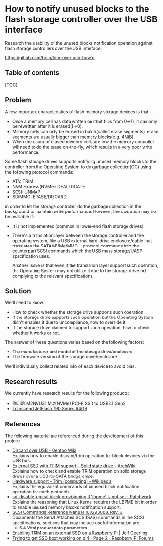 # How to notify unused blocks to the flash storage controller over the USB interface

Research the usability of the unused blocks notification operation against flash storage controllers over the USB interface.

<https://gitlab.com/brlin/trim-over-usb-howto>

## Table of contents

[TOC]

## Problem

A few important characteristics of flash memory storage devices is that:

* Once a memory cell has data written on it(bit flips from 0→1), it can only be rewritten after it is erased(1→0).
* Memory cells can only be erased in batch(called erase segments), erase segments are usually bigger than memory blocks(e.g. 4MiB).
* When the count of erased memory cells are low the memory controller will need to do the erase on-the-fly, which results in a very poor write performance.

Some flash storage drives supports notifying unused memory blocks to the controller from the Operating System to do garbage collection(GC) using the following protocol commands:

* ATA: TRIM
* NVM Express(NVMe): DEALLOCATE
* SCSI: UNMAP
* SD/MMC: ERASE/DISCARD

in order to let the storage controller do the garbage collection in the background to maintain write performance.  However, the operation may no be available if:

* It is not implemented (common in lower-end flash storage drives)
* There's a translation layer between the storage controller and the operating system, like a USB external hard-drive enclosure/cable that translates the SATA/NVMe/MMC... protocol commands into the counterpart SCSI commands which the USB mass storage/UASP specification uses.

  Another issue is that even if the translation layer support such operation, the Operating System may not utilize it due to the storage drive not complying to the relevant specifications.

## Solution

We'll need to know:

* How to check whether the storage drive supports such operation.
* If the storage drive supports such operation but the Operating System didn't enables it due to uncompliance, how to override it.
* If the storage drive claimed to support such operation, how to check whether it works or not.

The answer of these questions varies based on the following factors:

* The manufacturer and model of the storage drive/enclosure
* The firmware version of the storage drive/enclosure

We'll individually collect related info of each device to avoid bias.

## Research results

We currently have research results for the following products:

* [伽利略 M2NVU31 M.2(NVMe) PCI-E SSD to USB3.1 Gen2](<伽利略 M2NVU31 M.2(NVMe) PCI-E SSD to USB3.1 Gen2>)
* [Transcend JetFlash 790 Series 64GB](<Transcend JetFlash 790 Series 64GB>)

## References

The following material are referenced during the development of this project:

* [Discard over USB - Gentoo Wiki](https://wiki.gentoo.org/wiki/Discard_over_USB)  
  Explains how to enable discard/trim operation for block devices via the USB bus.
* [External SSD with TRIM support - Solid state drive - ArchWiki](https://wiki.archlinux.org/title/Solid_state_drive#External_SSD_with_TRIM_support)  
  Explains how to check and enable TRIM operation on solid storage drives over a USB-to-SATA bridge chips.
* [Hardware support - Trim (computing) - Wikipedia](https://en.wikipedia.org/wiki/Trim_(computing)#Hardware_support)  
  Explains the equivalent commands of unused block notification operation for each protocols.
* [sd: disable logical block provisioning if 'lbpme' is not set - Patchwork](https://patchwork.kernel.org/project/linux-scsi/patch/20190214221558.09174756@endymion/)  
  Explains the reasoning that Linux Kernel requires the LBPME bit in order to enable unused memory blocks notification support.
* [SCSI Commands Reference Manual 100293068, Rev. J](https://www.seagate.com/files/staticfiles/support/docs/manual/Interface%20manuals/100293068j.pdf)  
  Documents the Serial Attached SCSI(SAS) commands in the SCSI specifications, sections that may include useful information are:
    + 5.4 Vital product data parameters
* [Enabling TRIM on an external SSD on a Raspberry Pi | Jeff Geerling](https://www.jeffgeerling.com/blog/2020/enabling-trim-on-external-ssd-on-raspberry-pi)
* [Trying to get SSD boot working on pi4 - Page 2 - Raspberry Pi Forums](https://www.raspberrypi.org/forums/viewtopic.php?p=1708655#p1708655)
